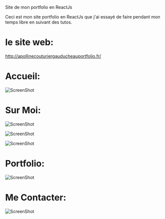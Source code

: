 Site de mon portfolio en ReactJs


Ceci est mon site portfolio en ReactJs que j'ai essayé de faire pendant mon temps libre en suivant des tutos.

le site web:
============
http://apollinecouturiergauducheauportfolio.fr/


Accueil:
========

![ScreenShot](https://github.com/ApollineCouturier/ReactJs-siteweb-test/blob/main/react-portfolio/imgReadMe/Home.PNG)

Sur Moi:
============

![ScreenShot](https://github.com/ApollineCouturier/ReactJs-siteweb-test/blob/main/react-portfolio/imgReadMe/Surmoi%20-%20About.PNG)

![ScreenShot](https://github.com/ApollineCouturier/ReactJs-siteweb-test/blob/main/react-portfolio/imgReadMe/Surmoi%20-%20Skills.PNG)

![ScreenShot](https://github.com/ApollineCouturier/ReactJs-siteweb-test/blob/main/react-portfolio/imgReadMe/Surmoi%20-%20Services.PNG)

Portfolio:
========================

![ScreenShot](https://github.com/ApollineCouturier/ReactJs-siteweb-test/blob/main/react-portfolio/imgReadMe/Portfolio.PNG)

Me Contacter:
========

![ScreenShot](https://github.com/ApollineCouturier/ReactJs-siteweb-test/blob/main/react-portfolio/imgReadMe/Contacte.PNG)
